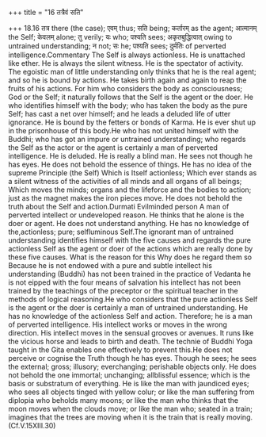 +++
title = "16 तत्रैवं सति"

+++
18.16 तत्र there (the case); एवम् thus; सति being; कर्तारम् as the
agent; आत्मानम् the Self; केवलम् alone; तु verily; यः who; पश्यति sees;
अकृतबुद्धित्वात् owing to untrained understanding; न not; सः he; पश्यति
sees; दुर्मतिः of perverted intelligence.Commentary The Self is always
actionless. He is unattached like ether. He is always the silent
witness. He is the spectator of activity. The egoistic man of little
understanding only thinks that he is the real agent; and so he is bound
by actions. He takes birth again and again to reap the fruits of his
actions. For him who considers the body as consciousness; God or the
Self; it naturally follows that the Self is the agent or the doer. He
who identifies himself with the body; who has taken the body as the pure
Self; has cast a net over himself; and he leads a deluded life of utter
ignorance. He is bound by the fetters or bonds of Karma. He is ever shut
up in the prisonhouse of this body.He who has not united himself with
the Buddhi; who has got an impure or untrained understanding; who
regards the Self as the actor or the agent is certainly a man of
perverted intelligence. He is deluded. He is really a blind man. He sees
not though he has eyes. He does not behold the essence of things. He has
no idea of the supreme Principle (the Self) Which is Itself actionless;
Which ever stands as a silent witness of the activities of all minds and
all organs of all beings; Which moves the minds; organs and the
lifeforce and the bodies to action; just as the magnet makes the iron
pieces move. He does not behold the truth about the Self and
action.Durmati Evilminded person A man of perverted intellect or
undeveloped reason. He thinks that he alone is the doer or agent. He
does not understand anything. He has no knowledge of the,actionless;
pure; selfluminous Self.The ignorant man of untrained understanding
identifies himself with the five causes and regards the pure actionless
Self as the agent or doer of the actions which are really done by these
five causes. What is the reason for this Why does he regard them so
Because he is not endowed with a pure and subtle intellect his
understanding (Buddhi) has not been trained in the practice of Vedanta
he is not eipped with the four means of salvation his intellect has not
been trained by the teachings of the preceptor or the spiritual teacher
in the methods of logical reasoning.He who considers that the pure
actionless Self is the agent or the doer is certainly a man of untrained
understanding. He has no knowledge of the actionless Self and action.
Therefore; he is a man of perverted intelligence. His intellect works or
moves in the wrong direction. His intellect moves in the sensual grooves
or avenues. It runs like the vicious horse and leads to birth and death.
The technie of Buddhi Yoga taught in the Gita enables one effectively to
prevent this.He does not perceive or cognise the Truth though he has
eyes. Though he sees; he sees the external; gross; illusory;
everchanging; perishable objects only. He does not behold the one
immortal; unchanging; allblissful essence; which is the basis or
substratum of everything. He is like the man with jaundiced eyes; who
sees all objects tinged with yellow colur; or like the man suffering
from diplopia who beholds many moons; or like the man who thinks that
the moon moves when the clouds move; or like the man who; seated in a
train; imagines that the trees are moving when it is the train that is
really moving. (Cf.V.15XIII.30)

